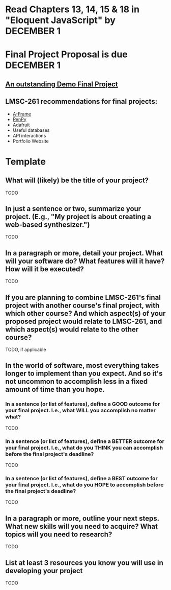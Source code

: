 # Read Chapters 13, 14, 15 & 18 in "Eloquent JavaScript" by DECEMBER 1

# Final Project Proposal is due DECEMBER 1
## [An outstanding Demo Final Project](https://dylanever.itch.io/ibi)

## LMSC-261 recommendations for final projects:
  - [A-Frame](https://aframe.io/)
  - [RenPy](https://www.renpy.org/)
  - [Adafruit](https://www.adafruit.com/)
  - Useful databases
  - API interactions
  - Portfolio Website
  
# Template

## What will (likely) be the title of your project?

TODO

## In just a sentence or two, summarize your project. (E.g., "My project is about creating a web-based synthesizer.")

TODO

## In a paragraph or more, detail your project. What will your software do? What features will it have? How will it be executed?

TODO

## If you are planning to combine LMSC-261's final project with another course's final project, with which other course? And which aspect(s) of your proposed project would relate to LMSC-261, and which aspect(s) would relate to the other course?

TODO, if applicable

## In the world of software, most everything takes longer to implement than you expect. And so it's not uncommon to accomplish less in a fixed amount of time than you hope.

### In a sentence (or list of features), define a GOOD outcome for your final project. I.e., what WILL you accomplish no matter what?

TODO

### In a sentence (or list of features), define a BETTER outcome for your final project. I.e., what do you THINK you can accomplish before the final project's deadline?

TODO

### In a sentence (or list of features), define a BEST outcome for your final project. I.e., what do you HOPE to accomplish before the final project's deadline?

TODO

## In a paragraph or more, outline your next steps. What new skills will you need to acquire? What topics will you need to research?

TODO

## List at least 3 resources you know you will use in developing your project

TODO
